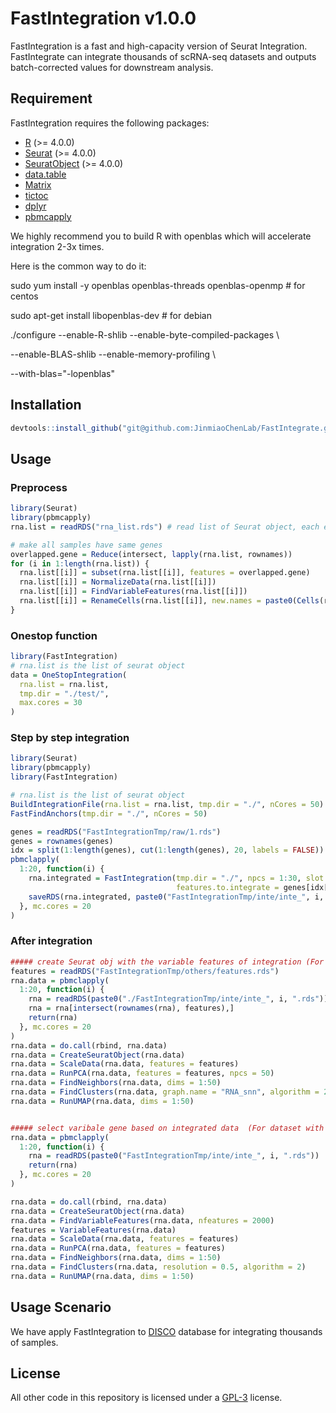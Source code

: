 # FastIntegration v1.0.0
FastIntegration is a fast and high-capacity version of Seurat Integration. FastIntegrate can integrate thousands of scRNA-seq datasets and outputs batch-corrected values for downstream analysis.


## Requirement
FastIntegration requires the following packages:

* [R](https://www.r-project.org/) (>= 4.0.0)
* [Seurat](https://cran.r-project.org/web/packages/Seurat/index.html) (>= 4.0.0)
* [SeuratObject](https://cran.r-project.org/web/packages/SeuratObject/index.html) (>= 4.0.0)
* [data.table](https://cran.r-project.org/web/packages/data.table/vignettes/datatable-intro.html)
* [Matrix](https://cran.r-project.org/web/packages/Matrix/index.html)
* [tictoc](https://cran.r-project.org/web/packages/tictoc/index.html)
* [dplyr](https://cran.r-project.org/web/packages/dplyr/index.html)
* [pbmcapply](https://cran.r-project.org/web/packages/pbmcapply/index.html)

We highly recommend you to build R with openblas which will accelerate integration 2-3x times.

Here is the common way to do it:

sudo yum install -y openblas openblas-threads openblas-openmp # for centos

sudo apt-get install libopenblas-dev # for debian

./configure --enable-R-shlib --enable-byte-compiled-packages \

  --enable-BLAS-shlib --enable-memory-profiling \
  
  --with-blas="-lopenblas"
  
## Installation

```R
devtools::install_github("git@github.com:JinmiaoChenLab/FastIntegrate.git")
```

## Usage

### Preprocess
```R
library(Seurat)
library(pbmcapply)
rna.list = readRDS("rna_list.rds") # read list of Seurat object, each element in list is a sample

# make all samples have same genes
overlapped.gene = Reduce(intersect, lapply(rna.list, rownames))
for (i in 1:length(rna.list)) {
  rna.list[[i]] = subset(rna.list[[i]], features = overlapped.gene)
  rna.list[[i]] = NormalizeData(rna.list[[i]])
  rna.list[[i]] = FindVariableFeatures(rna.list[[i]])
  rna.list[[i]] = RenameCells(rna.list[[i]], new.names = paste0(Cells(rna.list[[i]]), "--", i))
}

```



### Onestop function
```R
library(FastIntegration)
# rna.list is the list of seurat object
data = OneStopIntegration(
  rna.list = rna.list, 
  tmp.dir = "./test/", 
  max.cores = 30
)

```

### Step by step integration
```R
library(Seurat)
library(pbmcapply)
library(FastIntegration)

# rna.list is the list of seurat object
BuildIntegrationFile(rna.list = rna.list, tmp.dir = "./", nCores = 50)
FastFindAnchors(tmp.dir = "./", nCores = 50)

genes = readRDS("FastIntegrationTmp/raw/1.rds")
genes = rownames(genes)
idx = split(1:length(genes), cut(1:length(genes), 20, labels = FALSE))
pbmclapply(
  1:20, function(i) {
    rna.integrated = FastIntegration(tmp.dir = "./", npcs = 1:30, slot = "data",
                                     features.to.integrate = genes[idx[[i]]])
    saveRDS(rna.integrated, paste0("FastIntegrationTmp/inte/inte_", i, ".rds"), compress = F)
  }, mc.cores = 20
)

```


### After integration
```R
##### create Seurat obj with the variable features of integration (For very big dataset) ##### 
features = readRDS("FastIntegrationTmp/others/features.rds")
rna.data = pbmclapply(
  1:20, function(i) {
    rna = readRDS(paste0("./FastIntegrationTmp/inte/inte_", i, ".rds"))
    rna = rna[intersect(rownames(rna), features),]
    return(rna)
  }, mc.cores = 20
)
rna.data = do.call(rbind, rna.data)
rna.data = CreateSeuratObject(rna.data)
rna.data = ScaleData(rna.data, features = features)
rna.data = RunPCA(rna.data, features = features, npcs = 50)
rna.data = FindNeighbors(rna.data, dims = 1:50)
rna.data = FindClusters(rna.data, graph.name = "RNA_snn", algorithm = 2)
rna.data = RunUMAP(rna.data, dims = 1:50)


##### select varibale gene based on integrated data  (For dataset with less than 100 samples) #####
rna.data = pbmclapply(
  1:20, function(i) {
    rna = readRDS(paste0("FastIntegrationTmp/inte/inte_", i, ".rds"))
    return(rna)
  }, mc.cores = 20
)

rna.data = do.call(rbind, rna.data)
rna.data = CreateSeuratObject(rna.data)
rna.data = FindVariableFeatures(rna.data, nfeatures = 2000)
features = VariableFeatures(rna.data)
rna.data = ScaleData(rna.data, features = features)
rna.data = RunPCA(rna.data, features = features)
rna.data = FindNeighbors(rna.data, dims = 1:50)
rna.data = FindClusters(rna.data, resolution = 0.5, algorithm = 2)
rna.data = RunUMAP(rna.data, dims = 1:50)

```


## Usage Scenario
We have apply FastIntegration to [DISCO](http://www.immunesinglecell.org/) database for integrating thousands of samples.

## License
All other code in this repository is licensed under a [GPL-3](https://www.r-project.org/Licenses/GPL-3) license.

